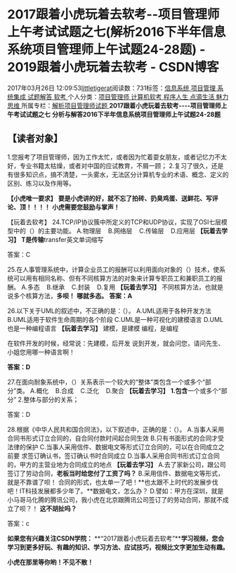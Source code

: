
# 2017跟着小虎玩着去软考--项目管理师上午考试试题之七(解析2016下半年信息系统项目管理师上午试题24-28题) - 2019跟着小虎玩着去软考 - CSDN博客

2017年03月26日 12:09:53[littletigerat](https://me.csdn.net/littletigerat)阅读数：731标签：[信息系统																](https://so.csdn.net/so/search/s.do?q=信息系统&t=blog)[项目管理																](https://so.csdn.net/so/search/s.do?q=项目管理&t=blog)[系统集成																](https://so.csdn.net/so/search/s.do?q=系统集成&t=blog)[试题解答																](https://so.csdn.net/so/search/s.do?q=试题解答&t=blog)[软考																](https://so.csdn.net/so/search/s.do?q=软考&t=blog)[
							](https://so.csdn.net/so/search/s.do?q=试题解答&t=blog)[
																					](https://so.csdn.net/so/search/s.do?q=系统集成&t=blog)个人分类：[项目管理师																](https://blog.csdn.net/littletigerat/article/category/619599)[计算机软考																](https://blog.csdn.net/littletigerat/article/category/665982)[程序人生																](https://blog.csdn.net/littletigerat/article/category/779495)[点滴生活																](https://blog.csdn.net/littletigerat/article/category/666611)[魅力思维																](https://blog.csdn.net/littletigerat/article/category/710212)[
							](https://blog.csdn.net/littletigerat/article/category/666611)
[
																					](https://blog.csdn.net/littletigerat/article/category/779495)所属专栏：[解析项目管理师试题](https://blog.csdn.net/column/details/15005.html)[
							](https://blog.csdn.net/littletigerat/article/category/779495)
[
																	](https://blog.csdn.net/littletigerat/article/category/665982)
[
				](https://blog.csdn.net/littletigerat/article/category/619599)
[
			](https://blog.csdn.net/littletigerat/article/category/619599)
[
	](https://so.csdn.net/so/search/s.do?q=系统集成&t=blog)
[
	](https://so.csdn.net/so/search/s.do?q=项目管理&t=blog)
**2017跟着小虎玩着去软考----项目管理师上午考试试题之七**
**分析与解答2016下半年信息系统项目管理师上午试题24-28题**

## 【读者对象】

1.您报考了项目管理师，因为工作太忙，或者因为忙着耍女朋友，或者记忆力不太好，专业书籍太枯燥，或者对中国的应试教育，不屑一顾；
2.复习了很久，还是有很多知识点，搞不清楚，一头雾水，无法区分计算机专业的术语、概念、定义的区别、练习以及作用等。

**【小虎唯一要求】**
**要是小虎讲的好，就不忘了拍砖、扔臭鸡蛋、送鲜花、写评论、顶！！！！**
**小虎需要您鼓励与掌声！**

【玩着去软考】
24.TCP/IP协议簇中所定义的TCP和UDP协议，实现了OSI七层模型中的（）的主要功能。
A.物理层    B.网络层    C.传输层    D.应用层
**【玩着去学习】**
**T是传输**transfer英文单词缩写

答案：C

25.在人事管理系统中，计算企业员工的报酬可以利用面向对象的（）技术，使系统可以用有相同名称、但有不同核算方法的对象来计算专职员工和兼职员工的报酬。
A.多态    B.继承    C.封装    D.复用
**【玩着去学习】**
不同核算方法，也就是说多个核算方法，**多呗！**
**哪就多态。**
**答案：A**

26.以下关于UML的叙述中，不正确的是：（）。
A.UML适用于各种开发方法
B.UML适用于软件生命周期的各个阶段
C.UML是一种可视化的建模语言
D.UML也是一种编程语言
**【玩着去学习】**
建模，是建模
编程，是编程

在软件开发的时候，经常说：先建模，后开发
说到开发，就会问您，请问先生、小姐您用哪一种语言啊！

**答案：D**

27.在面向耐象系统中，（）关系表示一个较大的“整体”类包含一个或多个“部分”类。
A.概化    B.合成    C.泛化    D.聚合
**【玩着去学习】**
**1.包含**一个或多个“部分”
2.整体与部分的关系；

答案：D

28.根据《中华人民共和国合同法》，以下叙述中，正确的是：（）。
A.当事人采用合同书形式订立合同的，自合同付款时间起合同生效
B.只有书面形式的合同才受法律的保护
C.当事人采用信件、数据电文等形式订立合同的，可以在合同成立之前要
求签订确认书，签订确认书时合同成立
D.当事人采用合同书形式订立合同的，甲方的主营业地为合同成立的地点
**【玩着去学习】**
A.去了家新公司，跟公司签订了劳动合同，**老板当时给您付了工资了吗？**
B.采用信件、数据电文等形式，就是不靠谱了呗！
合同的形式，也太单一了吧！**也太跟不上时代的发展步伐吧！IT科技发展都多少年了。**数据电文，怎么办？
D.譬如：甲方在深圳，就是小马哥马化腾的腾讯公司，我小虎在北京跟腾讯公司签订了的劳动合同，那就不成立了呗？！
**这不胡扯吗？**

答案：c

**如果您有兴趣关注CSDN学院：**
**“2017跟着小虎玩着去软考”****学习视频，您会学习到更多好玩、有趣的知识、学习方法、应试技巧，视频比文字更加生动有趣。**

**小虎在那里等你哟！不见不散！**


[
](https://so.csdn.net/so/search/s.do?q=项目管理&t=blog)
[
  ](https://so.csdn.net/so/search/s.do?q=信息系统&t=blog)